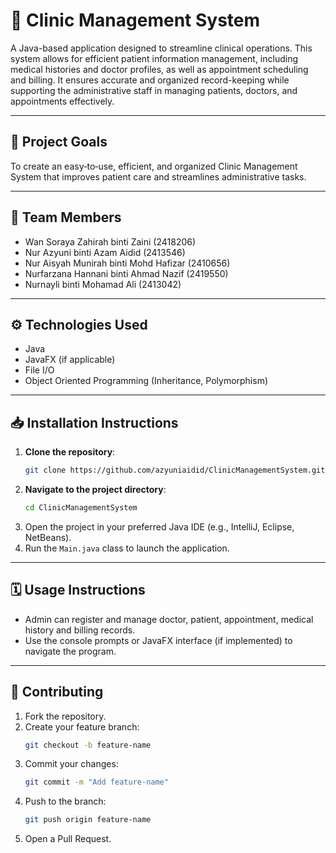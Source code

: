 # 🏥 Clinic Management System

A Java-based application designed to streamline clinical operations. This system allows for efficient patient information management, including medical histories and doctor profiles, as well 
as appointment scheduling and billing. It ensures accurate and organized record-keeping while supporting the administrative staff in managing patients, doctors, and appointments effectively.

---

## 🎯 Project Goals
To create an easy‑to‑use, efficient, and organized Clinic Management System that improves patient care and streamlines administrative tasks.

---

## 👥 Team Members
- Wan Soraya Zahirah binti Zaini (2418206)
- Nur Azyuni binti Azam Aidid (2413546)
- Nur Aisyah Munirah binti Mohd Hafizar (2410656)
- Nurfarzana Hannani binti Ahmad Nazif (2419550)
- Nurnayli binti Mohamad Ali (2413042)

---

## ⚙️ Technologies Used
- Java
- JavaFX (if applicable)
- File I/O
- Object Oriented Programming (Inheritance, Polymorphism)

---

## 📥 Installation Instructions
1. **Clone the repository**:
    ```bash
    git clone https://github.com/azyuniaidid/ClinicManagementSystem.git
    ```
2. **Navigate to the project directory**:
    ```bash
    cd ClinicManagementSystem
    ```
3. Open the project in your preferred Java IDE (e.g., IntelliJ, Eclipse, NetBeans).
4. Run the `Main.java` class to launch the application.

---

## 🗓️ Usage Instructions
- Admin can register and manage doctor, patient, appointment, medical history and billing records.
- Use the console prompts or JavaFX interface (if implemented) to navigate the program.

---

## 👥 Contributing
1. Fork the repository.
2. Create your feature branch:
    ```bash
    git checkout -b feature-name
    ```
3. Commit your changes:
    ```bash
    git commit -m "Add feature-name"
    ```
4. Push to the branch:
    ```bash
    git push origin feature-name
    ```
5. Open a Pull Request.


